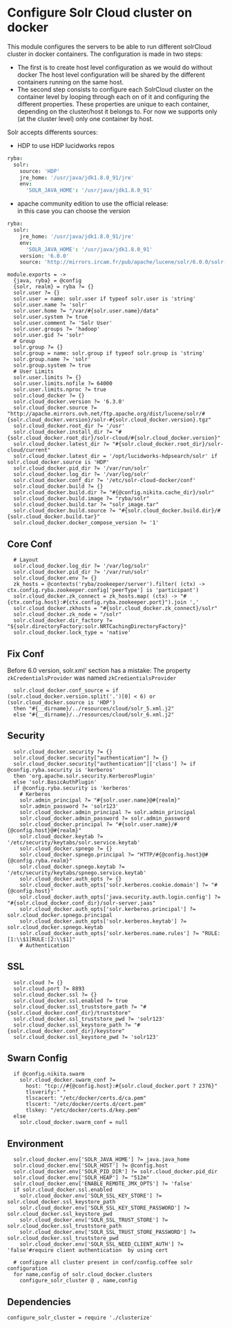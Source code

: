 
# Configure Solr Cloud cluster on docker

This module configures the servers to be able to run different solrCloud cluster in 
docker containers. The configuration is made in two steps:
- The first is to create host level configuration as we would do without docker
The host level configuration will be shared by the different containers running 
on the same host.
- The second step consists to configure each SolrCloud cluster  on the container level
by looping through each on of it and configuring the different properties.
These properties are unique to each container, depending on the cluster/host it 
belongs to.
For now we supports only (at the cluster level) only one container by host.


Solr accepts differents sources:
 - HDP to use HDP lucidworks repos

```cson
ryba:
  solr:
    source: 'HDP'
    jre_home: '/usr/java/jdk1.8.0_91/jre'
    env:
      'SOLR_JAVA_HOME': '/usr/java/jdk1.8.0_91'
```
 - apache community edition to use the official release:   
 in this case you can choose the version

```cson
ryba:
  solr:
    jre_home: '/usr/java/jdk1.8.0_91/jre'
    env:
      'SOLR_JAVA_HOME': '/usr/java/jdk1.8.0_91'
    version: '6.0.0'
    source: 'http://mirrors.ircam.fr/pub/apache/lucene/solr/6.0.0/solr-6.0.0.tgz'
```

    module.exports = ->
      {java, ryba} = @config
      {solr, realm} = ryba ?= {}
      solr.user ?= {}
      solr.user = name: solr.user if typeof solr.user is 'string'
      solr.user.name ?= 'solr'
      solr.user.home ?= "/var/#{solr.user.name}/data"
      solr.user.system ?= true
      solr.user.comment ?= 'Solr User'
      solr.user.groups ?= 'hadoop'
      solr.user.gid ?= 'solr'
      # Group
      solr.group ?= {}
      solr.group = name: solr.group if typeof solr.group is 'string'
      solr.group.name ?= 'solr'
      solr.group.system ?= true
      # User Limits
      solr.user.limits ?= {}
      solr.user.limits.nofile ?= 64000
      solr.user.limits.nproc ?= true
      solr.cloud_docker ?= {}
      solr.cloud_docker.version ?= '6.3.0'
      solr.cloud_docker.source ?= "http://apache.mirrors.ovh.net/ftp.apache.org/dist/lucene/solr/#{solr.cloud_docker.version}/solr-#{solr.cloud_docker.version}.tgz"
      solr.cloud_docker.root_dir ?= '/usr'
      solr.cloud_docker.install_dir ?= "#{solr.cloud_docker.root_dir}/solr-cloud/#{solr.cloud_docker.version}"
      solr.cloud_docker.latest_dir ?= "#{solr.cloud_docker.root_dir}/solr-cloud/current"
      solr.cloud_docker.latest_dir = '/opt/lucidworks-hdpsearch/solr' if solr.cloud_docker.source is 'HDP'
      solr.cloud_docker.pid_dir ?= '/var/run/solr'
      solr.cloud_docker.log_dir ?= '/var/log/solr'
      solr.cloud_docker.conf_dir ?= '/etc/solr-cloud-docker/conf'
      solr.cloud_docker.build ?= {}
      solr.cloud_docker.build.dir ?= "#{@config.nikita.cache_dir}/solr"
      solr.cloud_docker.build.image ?= "ryba/solr"
      solr.cloud_docker.build.tar ?= "solr_image.tar"
      solr.cloud_docker.build.source ?= "#{solr.cloud_docker.build.dir}/#{solr.cloud_docker.build.tar}"
      solr.cloud_docker.docker_compose_version ?= '1'

## Core Conf

      # Layout
      solr.cloud_docker.log_dir ?= '/var/log/solr'
      solr.cloud_docker.pid_dir ?= '/var/run/solr'
      solr.cloud_docker.env ?= {}
      zk_hosts = @contexts('ryba/zookeeper/server').filter( (ctx) -> ctx.config.ryba.zookeeper.config['peerType'] is 'participant')
      solr.cloud_docker.zk_connect = zk_hosts.map( (ctx) -> "#{ctx.config.host}:#{ctx.config.ryba.zookeeper.port}").join ','
      solr.cloud_docker.zkhosts = "#{solr.cloud_docker.zk_connect}/solr"
      solr.cloud_docker.zk_node = "/solr"
      solr.cloud_docker.dir_factory ?= "${solr.directoryFactory:solr.NRTCachingDirectoryFactory}"
      solr.cloud_docker.lock_type = 'native'

## Fix Conf
Before 6.0 version, solr.xml'<solrCloud> section has a mistake:
The property `zkCredentialsProvider` was named `zkCredientialsProvider`

      solr.cloud_docker.conf_source = if (solr.cloud_docker.version.split('.')[0] < 6) or (solr.cloud_docker.source is 'HDP')
      then "#{__dirname}/../resources/cloud/solr_5.xml.j2"
      else "#{__dirname}/../resources/cloud/solr_6.xml.j2"

## Security

      solr.cloud_docker.security ?= {}
      solr.cloud_docker.security["authentication"] ?= {}
      solr.cloud_docker.security["authentication"]['class'] ?= if  @config.ryba.security is 'kerberos'
      then 'org.apache.solr.security.KerberosPlugin'
      else 'solr.BasicAuthPlugin'
      if @config.ryba.security is 'kerberos'
        # Kerberos
        solr.admin_principal ?= "#{solr.user.name}@#{realm}"
        solr.admin_password ?= 'solr123'
        solr.cloud_docker.admin_principal ?= solr.admin_principal
        solr.cloud_docker.admin_password ?= solr.admin_password
        solr.cloud_docker.principal ?= "#{solr.user.name}/#{@config.host}@#{realm}"
        solr.cloud_docker.keytab ?= '/etc/security/keytabs/solr.service.keytab'
        solr.cloud_docker.spnego ?= {}
        solr.cloud_docker.spnego.principal ?= "HTTP/#{@config.host}@#{@config.ryba.realm}"
        solr.cloud_docker.spnego.keytab ?= '/etc/security/keytabs/spnego.service.keytab'
        solr.cloud_docker.auth_opts ?= {}
        solr.cloud_docker.auth_opts['solr.kerberos.cookie.domain'] ?= "#{@config.host}"
        solr.cloud_docker.auth_opts['java.security.auth.login.config'] ?= "#{solr.cloud_docker.conf_dir}/solr-server.jaas"
        solr.cloud_docker.auth_opts['solr.kerberos.principal'] ?= solr.cloud_docker.spnego.principal
        solr.cloud_docker.auth_opts['solr.kerberos.keytab'] ?= solr.cloud_docker.spnego.keytab
        solr.cloud_docker.auth_opts['solr.kerberos.name.rules'] ?= "RULE:[1:\\$1]RULE:[2:\\$1]"
        # Authentication

## SSL

      solr.cloud ?= {}
      solr.cloud.port ?= 8893
      solr.cloud_docker.ssl ?= {}
      solr.cloud_docker.ssl.enabled ?= true
      solr.cloud_docker.ssl_truststore_path ?= "#{solr.cloud_docker.conf_dir}/truststore"
      solr.cloud_docker.ssl_truststore_pwd ?= 'solr123'
      solr.cloud_docker.ssl_keystore_path ?= "#{solr.cloud_docker.conf_dir}/keystore"
      solr.cloud_docker.ssl_keystore_pwd ?= 'solr123'

## Swarn Config

      if @config.nikita.swarm
        solr.cloud_docker.swarm_conf ?=
          host: "tcp://#{@config.host}:#{solr.cloud_docker.port ? 2376}"
          tlsverify:" "
          tlscacert: "/etc/docker/certs.d/ca.pem"
          tlscert: "/etc/docker/certs.d/cert.pem"
          tlskey: "/etc/docker/certs.d/key.pem"
      else
        solr.cloud_docker.swarm_conf = null

## Environment

      solr.cloud_docker.env['SOLR_JAVA_HOME'] ?= java.java_home
      solr.cloud_docker.env['SOLR_HOST'] ?= @config.host
      solr.cloud_docker.env['SOLR_PID_DIR'] ?= solr.cloud_docker.pid_dir
      solr.cloud_docker.env['SOLR_HEAP'] ?= "512m"
      solr.cloud_docker.env['ENABLE_REMOTE_JMX_OPTS'] ?= 'false'
      if solr.cloud_docker.ssl.enabled
        solr.cloud_docker.env['SOLR_SSL_KEY_STORE'] ?= solr.cloud_docker.ssl_keystore_path
        solr.cloud_docker.env['SOLR_SSL_KEY_STORE_PASSWORD'] ?= solr.cloud_docker.ssl_keystore_pwd
        solr.cloud_docker.env['SOLR_SSL_TRUST_STORE'] ?= solr.cloud_docker.ssl_truststore_path
        solr.cloud_docker.env['SOLR_SSL_TRUST_STORE_PASSWORD'] ?= solr.cloud_docker.ssl_truststore_pwd
        solr.cloud_docker.env['SOLR_SSL_NEED_CLIENT_AUTH'] ?= 'false'#require client authentication  by using cert

      # configure all cluster present in conf/config.coffee solr configuration
      for name,config of solr.cloud_docker.clusters
        configure_solr_cluster @ , name,config

## Dependencies

    configure_solr_cluster = require './clusterize'

